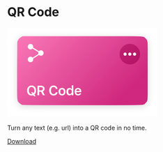 # QR Code
![Media Graber](images/shortcut.png)

Turn any text (e.g. url) into a QR code in no time.

[Download](https://www.icloud.com/shortcuts/95b36998781d4fd2b236ec084be68efe)
